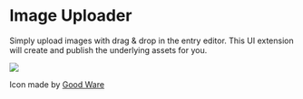 
# Image Uploader

Simply upload images with drag & drop in the entry editor. This UI extension will create and publish the underlying assets for you.

![](https://cldup.com/Hce0QSKJre.gif)

Icon made by [Good Ware](https://www.flaticon.com/authors/good-ware)
